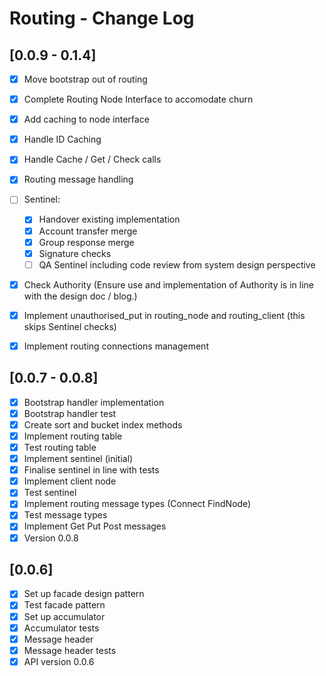 # Routing - Change Log

## [0.0.9 - 0.1.4]

- [x] Move bootstrap out of routing
- [x] Complete Routing Node Interface to accomodate churn
- [x] Add caching to node interface
- [x] Handle ID Caching
- [x] Handle Cache / Get / Check calls
- [x] Routing message handling
- [ ] Sentinel:
  - [x] Handover existing implementation
  - [x] Account transfer merge
  - [x] Group response merge
  - [x] Signature checks
  - [ ] QA Sentinel including code review from system design perspective
- [x] Check Authority (Ensure use and implementation of Authority is in line with the design doc / blog.)
- [x] Implement unauthorised_put in routing_node and routing_client (this skips Sentinel checks)
- [x] Implement routing connections management


## [0.0.7 - 0.0.8]

- [x] Bootstrap handler implementation
- [x] Bootstrap handler test
- [x] Create sort and bucket index methods
- [x] Implement routing table
- [x] Test routing table
- [x] Implement sentinel (initial)
- [x] Finalise sentinel in line with tests
- [x] Implement client node
- [x] Test sentinel
- [x] Implement routing message types (Connect FindNode)
- [x] Test message types
- [x] Implement Get Put Post messages
- [x] Version 0.0.8

## [0.0.6]

- [x] Set up facade design pattern
- [x] Test facade pattern
- [x] Set up accumulator
- [x] Accumulator tests
- [x] Message header
- [x] Message header tests
- [x] API version 0.0.6
